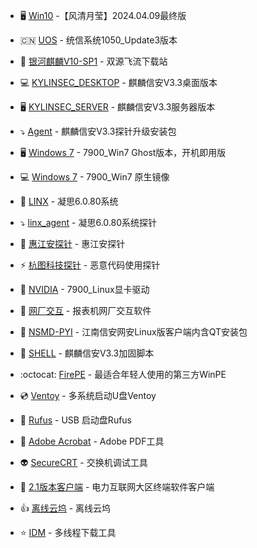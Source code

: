 - 🖥️  [Win10](https://www.123865.com/s/aV6VVv-4wtHd) -【风清月莹】2024.04.09最终版

- :cn: [UOS](https://www.123pan.com/s/aV6VVv-ISbHd.html) - 统信系统1050_Update3版本

- :racehorse: [银河麒麟V10-SP1](https://sl.ygwid.cn/#) - 双源飞流下载站

- :computer: [KYLINSEC_DESKTOP](https://www.123pan.com/s/aV6VVv-gSbHd.html) - 麒麟信安V3.3桌面版本

- 🖥️ [KYLINSEC_SERVER](https://www.123pan.com/s/aV6VVv-MSbHd.html) - 麒麟信安V3.3服务器版本

- :arrow_heading_down: [Agent](https://www.123pan.com/s/aV6VVv-FlbHd.html) - 麒麟信安V3.3探针升级安装包

- 🖥️ [Windows 7](https://www.123pan.com/s/aV6VVv-r7cHd) - 7900_Win7 Ghost版本，开机即用版

- :computer: [Windows 7](https://www.123pan.com/s/aV6VVv-5VZHd.html) - 7900_Win7 原生镜像

- :anger: [LINX](https://www.linx-info.com/download/os/6.0.80/linxos-6.0.80-20230727-x86_64-DVD.iso) - 凝思6.0.80系统

- :arrow_heading_down: [linx_agent](https://www.123pan.com/s/aV6VVv-VWcHd) - 凝思6.0.80系统探针

- :pushpin: [惠江安探针](https://www.123pan.com/s/aV6VVv-jWcHd) - 惠江安探针

- :zap: [杭图科技探针](https://www.123865.com/s/aV6VVv-VtLHd) - 恶意代码使用探针

- :eyes: [NVIDIA](https://www.123pan.com/s/aV6VVv-9CcHd) - 7900_Linux显卡驱动

- :floppy_disk: [网厂交互](https://www.123pan.com/s/aV6VVv-3CcHd) - 报表机网厂交互软件

- :lock_with_ink_pen: [NSMD-PYI](https://www.123pan.com/s/aV6VVv-hCcHd) - 江南信安网安Linux版客户端内含QT安装包

- :page_with_curl: [SHELL](https://www.123pan.com/s/aV6VVv-ACcHd) - 麒麟信安V3.3加固脚本

- :octocat: [FirePE](https://firpe.cn/page-247) - 最适合年轻人使用的第三方WinPE

- :cd: [Ventoy](https://www.ventoy.net/cn/download.html) - 多系统启动U盘Ventoy

- :floppy_disk: [Rufus](http://rufus.ie/zh/) - USB 启动盘Rufus

- :pencil: [Adobe Acrobat](https://www.gndown.com/4587.html) - Adobe PDF工具

- :alien: [SecureCRT](https://www.123pan.com/s/aV6VVv-kCcHd) - 交换机调试工具

- :floppy_disk: [2.1版本客户端](https://www.123pan.com/s/aV6VVv-ECcHd) - 电力互联网大区终端软件客户端

- :+1: [离线云坞](https://www.123pan.com/s/aV6VVv-QCcHd) - 离线云坞

- :star: [IDM](http://ct.mcoo.cc/d/20763854-56559365-bd55fe) - 多线程下载工具
